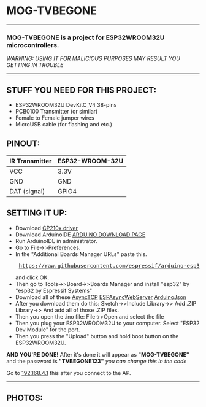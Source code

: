 # MOG-TVBEGONE

---

### MOG-TVBEGONE is a project for ESP32WROOM32U microcontrollers.

*WARNING: USING IT FOR MALICIOUS PURPOSES MAY RESULT YOU GETTING IN TROUBLE*

---

## STUFF YOU NEED FOR THIS PROJECT: 
- ESP32WROOM32U DevKitC_V4 38-pins
- PCB0100 Transmitter (or similar)
- Female to Female jumper wires
- MicroUSB cable (for flashing and etc.)

## PINOUT:

IR Transmitter     | ESP32-WROOM-32U
-------------------|-----------------
VCC                | 3.3V
GND                | GND
DAT (signal)       | GPIO4

## SETTING IT UP:
- Download [CP210x driver](https://www.silabs.com/developer-tools/usb-to-uart-bridge-vcp-drivers)
- Download ArduinoIDE [ARDUINO DOWNLOAD PAGE](https://www.arduino.cc/en/software/)
- Run ArduinoIDE in administrator.
- Go to File->>Preferences.
- In the "Additional Boards Manager URLs" paste this. <pre> https://raw.githubusercontent.com/espressif/arduino-esp32/gh-pages/package_esp32_index.json </pre> and click OK.
- Then go to Tools->>Board->>Boards Manager and install "esp32" by "esp32 by Espressif Systems"
- Download all of these [AsyncTCP](https://github.com/me-no-dev/AsyncTCP/archive/refs/heads/master.zip) [ESPAsyncWebServer](https://github.com/me-no-dev/ESPAsyncWebServer/archive/refs/heads/master.zip) [ArduinoJson](https://github.com/bblanchon/ArduinoJson/archive/refs/heads/master.zip)
- After you download them do this: Sketch->>Include Library->> Add .ZIP Library->> And add all of those .ZIP files.
- Then you open the .ino file: File->>Open and select the file
- Then you plug your ESP32WROOM32U to your computer. Select "ESP32 Dev Module" for the port.
- Then you press the "Upload" button and hold boot button on the ESP32WROOM32U.

**AND YOU'RE DONE!**
After it's done it will appear as **"MOG-TVBEGONE"** and the password is **"TVBEGONE123"** *you can change this in the code*

Go to [192.168.4.1](http://192.168.4.1) this after you connect to the AP.

---
## PHOTOS:
